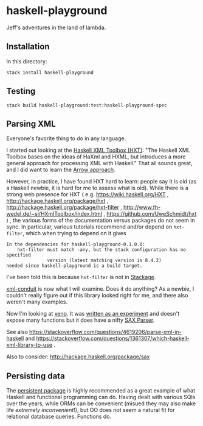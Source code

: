 # haskell-playground

Jeff's adventures in the land of lambda.

## Installation

In this directory:
```
stack install haskell-playground
```

## Testing

```
stack build haskell-playground:test:haskell-playground-spec
```

## Parsing XML

Everyone's favorite thing to do in any language.


I started out looking at the
[Haskell XML Toolbox (HXT)](http://hackage.haskell.org/package/hxt):
"The Haskell XML Toolbox bases on the ideas of HaXml and HXML,
but introduces a more general approach for processing XML with Haskell."
That all sounds great, and I did want to learn the
[Arrow approach](https://www.haskell.org/arrows/).

However, in practice, I have found HXT hard to learn:  people say it is
old (as a Haskell newbie, it is hard for me to assess what is old).
While there is a strong web presence for HXT ( e.g. https://wiki.haskell.org/HXT ,
http://hackage.haskell.org/package/hxt ,
http://hackage.haskell.org/package/hxt-filter ,
http://www.fh-wedel.de/~si/HXmlToolbox/index.html ,
https://github.com/UweSchmidt/hxt ) , the various forms of the documentation
versus packages do not seem in sync.  In particular, various tutorials
recommend and/or depend on `hxt-filter`, which when trying to depend on it
gives
```
In the dependencies for haskell-playground-0.1.0.0:
    hxt-filter must match -any, but the stack configuration has no specified
               version (latest matching version is 8.4.2)
needed since haskell-playground is a build target.
```
I've been told this is because `hxt-filter` is not in
[Stackage](https://www.stackage.org/).

[xml-conduit](https://hackage.haskell.org/package/xml-conduit)
is now what I will examine.  Does it do anything?
As a newbie, I couldn't really figure out if this library looked
right for me, and there also weren't many examples.

Now I'm looking at [xeno](https://github.com/ocramz/xeno).
It was
[written as an experiment](https://chrisdone.com/posts/fast-haskell-c-parsing-xml)
and doesn't expose many functions but it does have a nifty
[SAX Parser](http://hackage.haskell.org/package/xeno-0.3.3/docs/src/Xeno-SAX.html).

See also https://stackoverflow.com/questions/4619206/parse-xml-in-haskell
and https://stackoverflow.com/questions/1361307/which-haskell-xml-library-to-use .

Also to consider: http://hackage.haskell.org/package/sax


## Persisting data

The [persistent package](https://www.stackage.org/package/persistent)
is highly recommended as a great example of what Haskell and functional
programming can do. Having dealt with various SQls over the years,
while ORMs can be convenient (misued they may also make life
*extremely inconvenient*!), but OO does not seem a natural fit for
relational database queries.  Functions do.